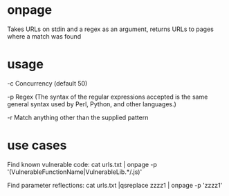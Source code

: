 # onpage
Takes URLs on stdin and a regex as an argument, returns URLs to pages where a match was found

# usage
  -c Concurrency (default 50)
  
  -p Regex (The syntax of the regular expressions accepted is the same general syntax used by Perl, Python, and other languages.)
  
  -r Match anything other than the supplied pattern
  
# use cases
  Find known vulnerable code:
  cat urls.txt | onpage -p '(VulnerableFunctionName|VulnerableLib.*\/.js)'
  
  Find parameter reflections:
  cat urls.txt |qsreplace zzzz1 | onpage -p 'zzzz1'
  
  
  
  

